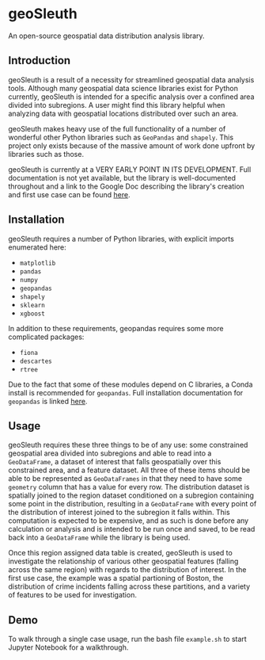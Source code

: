 # geoSleuth
An open-source geospatial data distribution analysis library.

## Introduction
geoSleuth is a result of a necessity for streamlined geospatial data analysis tools. Although many geospatial data science libraries exist for Python currently, geoSleuth is intended for a specific analysis over a confined area divided into subregions. A user might find this library helpful when analyzing data with geospatial locations distributed over such an area.

geoSleuth makes heavy use of the full functionality of a number of wonderful other Python libraries such as `GeoPandas` and `shapely`. This project only exists because of the massive amount of work done upfront by libraries such as those.

geoSleuth is currently at a VERY EARLY POINT IN ITS DEVELOPMENT. Full documentation is not yet available, but the library is well-documented throughout and a link to the Google Doc describing the library's creation and first use case  can be found [here](https://www.dropbox.com/s/bvz3qyyarx5qoww/6.S080%20Final%20Project%20Report.pdf?dl=0). 

## Installation
geoSleuth requires a number of Python libraries, with explicit imports enumerated here:

* `matplotlib`
* `pandas`
* `numpy`
* `geopandas`
* `shapely`
* `sklearn`
* `xgboost`


In addition to these requirements, geopandas requires some more complicated packages:

* `fiona`
* `descartes`
* `rtree`


Due to the fact that some of these modules depend on C libraries, a Conda install is recommended for `geopandas`. Full installation documentation for `geopandas` is linked [here](https://geopandas.readthedocs.io/en/latest/install.html).

## Usage
geoSleuth requires these three things to be of any use: some constrained geospatial area divided into subregions and able to read into a `GeoDataFrame`, a dataset of interest that falls geospatially over this constrained area, and a feature dataset. All three of these items should be able to be represented as `GeoDataFrames` in that they need to have some `geometry` column that has a value for every row. The distribution dataset is spatially joined to the region dataset conditioned on a subregion containing some point in the distribution, resulting in a `GeoDataFrame` with every point of the distribution of interest joined to the subregion it falls within. This computation is expected to be expensive, and as such is done before any calculation or analysis and is intended to be run once and saved, to be read back into a `GeoDataFrame` while the library is being used.

Once this region assigned data table is created, geoSleuth is used to investigate the relationship of various other geospatial features (falling across the same region) with regards to the distribution of interest. In the first use case, the example was a spatial partioning of Boston, the distribution of crime incidents falling across these partitions, and a variety of features to be used for investigation.

## Demo
To walk through a single case usage, run the bash file `example.sh` to start Jupyter Notebook for a walkthrough.
